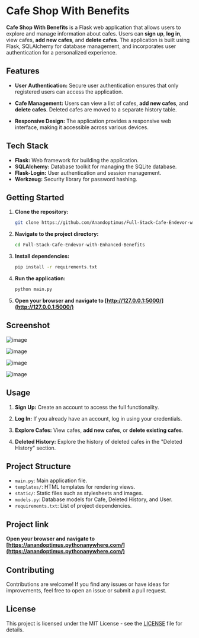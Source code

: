 # Cafe Shop With Benefits

**Cafe Shop With Benefits** is a Flask web application that allows users to explore and manage information about cafes. Users can **sign up**, **log in**, view cafes, **add new cafes**, and **delete cafes**. The application is built using Flask, SQLAlchemy for database management, and incorporates user authentication for a personalized experience.

## Features

- **User Authentication:** Secure user authentication ensures that only registered users can access the application.

- **Cafe Management:** Users can view a list of cafes, **add new cafes**, and **delete cafes**. Deleted cafes are moved to a separate history table.

- **Responsive Design:** The application provides a responsive web interface, making it accessible across various devices.

## Tech Stack

- **Flask:** Web framework for building the application.
- **SQLAlchemy:** Database toolkit for managing the SQLite database.
- **Flask-Login:** User authentication and session management.
- **Werkzeug:** Security library for password hashing.

## Getting Started

1. **Clone the repository:**

    ```bash
    git clone https://github.com/Anandoptimus/Full-Stack-Cafe-Endevor-with-Enhanced-Benefits.git
    ```

2. **Navigate to the project directory:**

    ```bash
    cd Full-Stack-Cafe-Endevor-with-Enhanced-Benefits
    ```

3. **Install dependencies:**

    ```bash
    pip install -r requirements.txt
    ```

4. **Run the application:**

    ```bash
    python main.py
    ```

5. **Open your browser and navigate to [http://127.0.0.1:5000/](http://127.0.0.1:5000/)**

## Screenshot

![image](https://github.com/Anandoptimus/Day88/assets/101982906/f3cc9b24-dbf0-44b8-b566-374499c8fff1)

![image](https://github.com/Anandoptimus/Day88/assets/101982906/ee8804ba-0e7e-4723-83a8-6b18da14673b)

![image](https://github.com/Anandoptimus/Day88/assets/101982906/491daf84-6e9a-4095-9b6a-205618878ccc)

![image](https://github.com/Anandoptimus/Day88/assets/101982906/ecc8cda9-2804-48c9-a709-d2b9412f8e7b)


## Usage

1. **Sign Up:** Create an account to access the full functionality.

2. **Log In:** If you already have an account, log in using your credentials.

3. **Explore Cafes:** View cafes, **add new cafes**, or **delete existing cafes**.

4. **Deleted History:** Explore the history of deleted cafes in the "Deleted History" section.

## Project Structure

- `main.py`: Main application file.
- `templates/`: HTML templates for rendering views.
- `static/`: Static files such as stylesheets and images.
- `models.py`: Database models for Cafe, Deleted History, and User.
- `requirements.txt`: List of project dependencies.

## Project link

**Open your browser and navigate to [https://anandoptimus.pythonanywhere.com/](https://anandoptimus.pythonanywhere.com/)**

## Contributing

Contributions are welcome! If you find any issues or have ideas for improvements, feel free to open an issue or submit a pull request.

## License

This project is licensed under the MIT License - see the [LICENSE](LICENSE) file for details.
